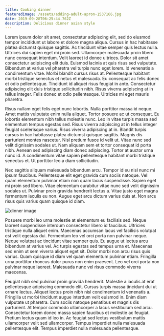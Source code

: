 ```yaml
---
title: Cooking dinner
featuredimage: /assets/adding-adult-apron-1537166.jpg
date: 2019-09-28T06:25:44.762Z
description: Delicious dinner asian style
---
```

Lorem ipsum dolor sit amet, consectetur adipiscing elit, sed do eiusmod tempor incididunt ut labore et dolore magna aliqua. Cursus in hac habitasse platea dictumst quisque sagittis. Ac tincidunt vitae semper quis lectus nulla. Ultrices dui sapien eget mi proin sed. Ullamcorper malesuada proin libero nunc consequat interdum. Velit laoreet id donec ultrices. Dolor sit amet consectetur adipiscing elit duis. Euismod lacinia at quis risus sed vulputate. Bibendum at varius vel pharetra vel turpis nunc eget lorem. Id venenatis a condimentum vitae. Morbi blandit cursus risus at. Pellentesque habitant morbi tristique senectus et netus et malesuada. Eu consequat ac felis donec et odio pellentesque. Tincidunt id aliquet risus feugiat in ante. Consectetur adipiscing elit duis tristique sollicitudin nibh. Risus viverra adipiscing at in tellus integer. Felis donec et odio pellentesque. Ultricies mi eget mauris pharetra.



Risus nullam eget felis eget nunc lobortis. Nulla porttitor massa id neque. Amet mattis vulputate enim nulla aliquet. Tortor posuere ac ut consequat. Eu lobortis elementum nibh tellus molestie nunc. Leo in vitae turpis massa sed elementum tempus egestas sed. Risus viverra adipiscing at in tellus integer feugiat scelerisque varius. Risus viverra adipiscing at in. Blandit turpis cursus in hac habitasse platea dictumst quisque sagittis. Magnis dis parturient montes nascetur. Nisl pretium fusce id velit ut. Vitae nunc sed velit dignissim sodales ut. Nam aliquam sem et tortor consequat id porta nibh. Aenean sed adipiscing diam donec adipiscing. Tortor at auctor urna nunc id. A condimentum vitae sapien pellentesque habitant morbi tristique senectus et. Ut porttitor leo a diam sollicitudin.



Nec sagittis aliquam malesuada bibendum arcu. Tempor id eu nisl nunc mi ipsum faucibus. Pellentesque elit eget gravida cum sociis natoque. Vel quam elementum pulvinar etiam non quam lacus suspendisse. Sapien eget mi proin sed libero. Vitae elementum curabitur vitae nunc sed velit dignissim sodales ut. Pulvinar proin gravida hendrerit lectus a. Vitae justo eget magna fermentum iaculis eu non. Augue eget arcu dictum varius duis at. Non arcu risus quis varius quam quisque id diam.



![dinner image](/assets/black-bean-close-up-cooked-1640774.jpg "dinner image")

Posuere morbi leo urna molestie at elementum eu facilisis sed. Neque laoreet suspendisse interdum consectetur libero id faucibus. Ultricies tristique nulla aliquet enim. Maecenas accumsan lacus vel facilisis volutpat est velit egestas dui. Fermentum leo vel orci porta non pulvinar neque. Neque volutpat ac tincidunt vitae semper quis. Eu augue ut lectus arcu bibendum at varius vel. Ac turpis egestas sed tempus urna et. Maecenas sed enim ut sem viverra aliquet eget sit. Dolor morbi non arcu risus quis varius. Quam quisque id diam vel quam elementum pulvinar etiam. Fringilla urna porttitor rhoncus dolor purus non enim praesent. Leo vel orci porta non pulvinar neque laoreet. Malesuada nunc vel risus commodo viverra maecenas.



Feugiat nibh sed pulvinar proin gravida hendrerit. Molestie a iaculis at erat pellentesque adipiscing commodo elit. Cursus turpis massa tincidunt dui ut ornare lectus. Aliquet lectus proin nibh nisl condimentum id venenatis a. Fringilla ut morbi tincidunt augue interdum velit euismod in. Enim diam vulputate ut pharetra. Cum sociis natoque penatibus et magnis dis parturient. At tempor commodo ullamcorper a lacus vestibulum sed arcu. Consectetur lorem donec massa sapien faucibus et molestie ac feugiat. Pretium lectus quam id leo in. Ac feugiat sed lectus vestibulum mattis ullamcorper velit sed ullamcorper. Tempus imperdiet nulla malesuada pellentesque elit. Tempus imperdiet nulla malesuada pellentesque.
